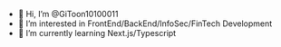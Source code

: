- 👋 Hi, I’m @GiToon10100011
- 👀 I’m interested in FrontEnd/BackEnd/InfoSec/FinTech Development
- 🌱 I’m currently learning Next.js/Typescript

